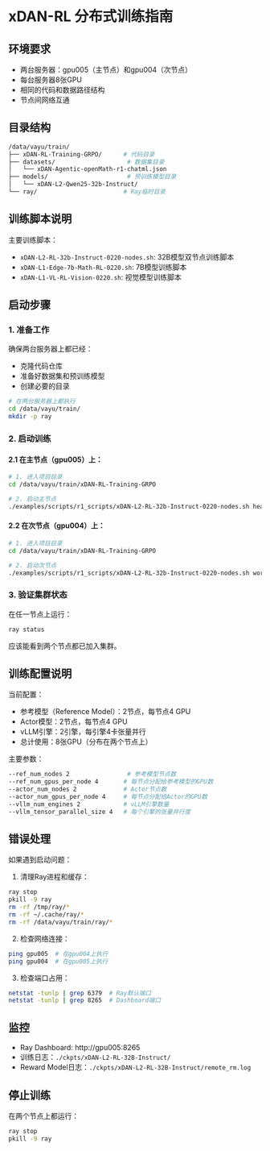 # xDAN-RL 分布式训练指南

## 环境要求

- 两台服务器：gpu005（主节点）和gpu004（次节点）
- 每台服务器8张GPU
- 相同的代码和数据路径结构
- 节点间网络互通

## 目录结构

```bash
/data/vayu/train/
├── xDAN-RL-Training-GRPO/      # 代码目录
├── datasets/                    # 数据集目录
│   └── xDAN-Agentic-openMath-r1-chatml.json
├── models/                      # 预训练模型目录
│   └── xDAN-L2-Qwen25-32b-Instruct/
└── ray/                        # Ray临时目录
```

## 训练脚本说明

主要训练脚本：
- `xDAN-L2-RL-32b-Instruct-0220-nodes.sh`: 32B模型双节点训练脚本
- `xDAN-L1-Edge-7b-Math-RL-0220.sh`: 7B模型训练脚本
- `xDAN-L1-VL-RL-Vision-0220.sh`: 视觉模型训练脚本

## 启动步骤

### 1. 准备工作

确保两台服务器上都已经：
- 克隆代码仓库
- 准备好数据集和预训练模型
- 创建必要的目录

```bash
# 在两台服务器上都执行
cd /data/vayu/train/
mkdir -p ray
```

### 2. 启动训练

#### 2.1 在主节点（gpu005）上：

```bash
# 1. 进入项目目录
cd /data/vayu/train/xDAN-RL-Training-GRPO

# 2. 启动主节点
./examples/scripts/r1_scripts/xDAN-L2-RL-32b-Instruct-0220-nodes.sh head gpu005
```

#### 2.2 在次节点（gpu004）上：

```bash
# 1. 进入项目目录
cd /data/vayu/train/xDAN-RL-Training-GRPO

# 2. 启动次节点
./examples/scripts/r1_scripts/xDAN-L2-RL-32b-Instruct-0220-nodes.sh worker gpu005
```

### 3. 验证集群状态

在任一节点上运行：
```bash
ray status
```

应该能看到两个节点都已加入集群。

## 训练配置说明

当前配置：
- 参考模型（Reference Model）：2节点，每节点4 GPU
- Actor模型：2节点，每节点4 GPU
- vLLM引擎：2引擎，每引擎4卡张量并行
- 总计使用：8张GPU（分布在两个节点上）

主要参数：
```bash
--ref_num_nodes 2                # 参考模型节点数
--ref_num_gpus_per_node 4       # 每节点分配给参考模型的GPU数
--actor_num_nodes 2             # Actor节点数
--actor_num_gpus_per_node 4     # 每节点分配给Actor的GPU数
--vllm_num_engines 2            # vLLM引擎数量
--vllm_tensor_parallel_size 4   # 每个引擎的张量并行度
```

## 错误处理

如果遇到启动问题：

1. 清理Ray进程和缓存：
```bash
ray stop
pkill -9 ray
rm -rf /tmp/ray/*
rm -rf ~/.cache/ray/*
rm -rf /data/vayu/train/ray/*
```

2. 检查网络连接：
```bash
ping gpu005  # 在gpu004上执行
ping gpu004  # 在gpu005上执行
```

3. 检查端口占用：
```bash
netstat -tunlp | grep 6379  # Ray默认端口
netstat -tunlp | grep 8265  # Dashboard端口
```

## 监控

- Ray Dashboard: http://gpu005:8265
- 训练日志：`./ckpts/xDAN-L2-RL-32B-Instruct/`
- Reward Model日志：`./ckpts/xDAN-L2-RL-32B-Instruct/remote_rm.log`

## 停止训练

在两个节点上都运行：
```bash
ray stop
pkill -9 ray
```
